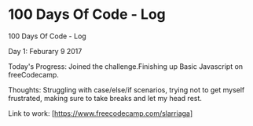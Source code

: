 # 100 Days Of Code - Log

100 Days Of Code - Log

Day 1: Feburary 9 2017

Today's Progress: Joined the challenge.Finishing up Basic Javascript on freeCodecamp.

Thoughts: Struggling with case/else/if scenarios, trying not to get myself frustrated, making sure to take breaks and let my head rest.

Link to work: [https://www.freecodecamp.com/slarriaga]
